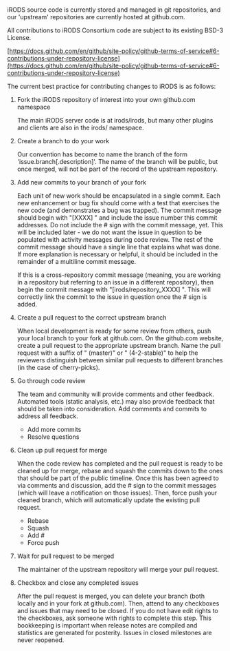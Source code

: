 #

iRODS source code is currently stored and managed in git repositories, and our 'upstream'
repositories are currently hosted at github.com.

All contributions to iRODS Consortium code are subject to its existing BSD-3 License.

[https://docs.github.com/en/github/site-policy/github-terms-of-service#6-contributions-under-repository-license](https://docs.github.com/en/github/site-policy/github-terms-of-service#6-contributions-under-repository-license)



The current best practice for contributing changes to iRODS is as follows:

1. Fork the iRODS repository of interest into your own github.com namespace

    The main iRODS server code is at irods/irods, but many other plugins and clients are also in the irods/ namespace.

2. Create a branch to do your work

    Our convention has become to name the branch of the form 'issue.branch[.description]'.
The name of the branch will be public, but once merged, will not be part of the record of the upstream repository.

3. Add new commits to your branch of your fork

    Each unit of new work should be encapsulated in a single commit.  Each new enhancement or bug fix
should come with a test that exercises the new code (and demonstrates a bug was trapped).  The
commit message should begin with "[XXXX] " and include the issue number this commit addresses.  Do not
include the # sign with the commit message, yet.  This will be included later - we do not want the
issue in question to be populated with activity messages during code review.  The
rest of the commit message should have a single line that explains what was done.  If more explanation
is necessary or helpful, it should be included in the remainder of a multiline commit message.

    If this is a cross-repository commit message (meaning, you are working in a repository but referring to
an issue in a different repository), then begin the commit message with "[irods/repository_XXXX] ".  This
will correctly link the commit to the issue in question once the # sign is added.

4. Create a pull request to the correct upstream branch

    When local development is ready for some review from others, push your local branch to your fork
at github.com.  On the github.com website, create a pull request to the appropriate upstream branch.
Name the pull request with a suffix of " (master)" or " (4-2-stable)" to help the reviewers distinguish
between similar pull requests to different branches (in the case of cherry-picks).

5. Go through code review

    The team and community will provide comments and other feedback.  Automated tools (static analysis, etc.)
may also provide feedback that should be taken into consideration.  Add comments and commits to address
all feedback.

    - Add more commits
    - Resolve questions

6. Clean up pull request for merge

    When the code review has completed and the pull request is ready to be cleaned up for merge, rebase and
squash the commits down to the ones that should be part of the public timeline.  Once this has been
agreed to via comments and discussion, add the # sign to the commit messages (which will leave a notification
on those issues). Then, force push your cleaned branch, which will automatically update the existing pull request.

    - Rebase
    - Squash
    - Add #
    - Force push

7. Wait for pull request to be merged

    The maintainer of the upstream repository will merge your pull request.

8. Checkbox and close any completed issues

    After the pull request is merged, you can delete your branch (both locally and in your fork at github.com).
Then, attend to any checkboxes and issues that may need to be closed.  If you do not have edit rights to the
checkboxes, ask someone with rights to complete this step.  This bookkeeping is important when release notes are
compiled and statistics are generated for posterity.  Issues in closed milestones are never reopened.

